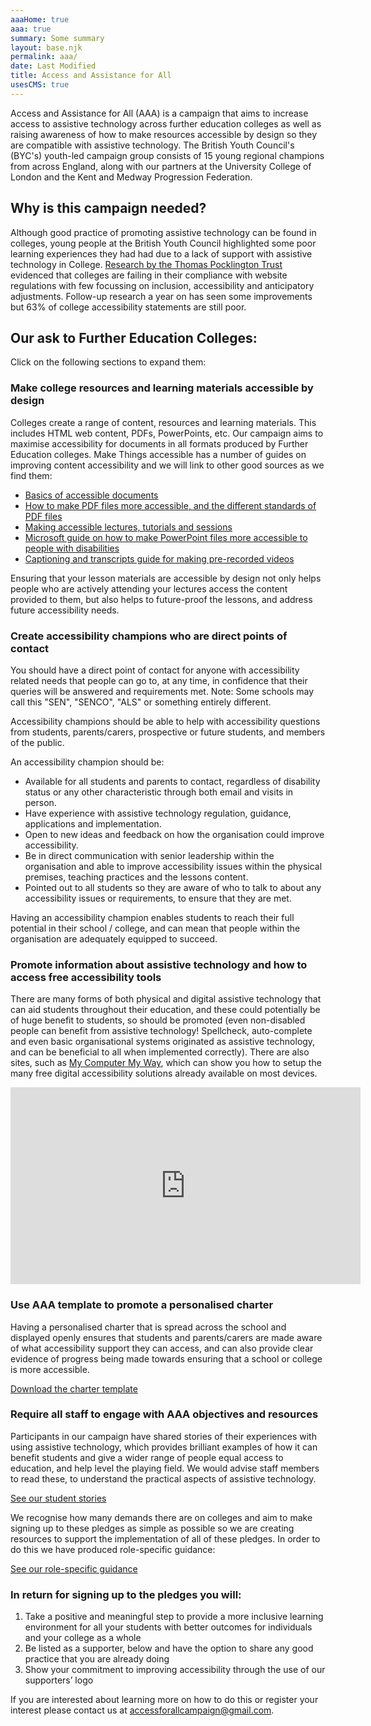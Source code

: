 ```yaml
---
aaaHome: true
aaa: true
summary: Some summary
layout: base.njk
permalink: aaa/
date: Last Modified
title: Access and Assistance for All
usesCMS: true
---
```

Access and Assistance for All (AAA) is a campaign that aims to increase access to assistive technology across further education colleges as well as raising awareness of how to make resources accessible by design so they are compatible with assistive technology. The British Youth Council's (BYC's) youth-led campaign group consists of 15 young regional champions from across England, along with our partners at the University College of London and the Kent and Medway Progression Federation.

## Why is this campaign needed?

Although good practice of promoting assistive technology can be found in colleges, young people at the British Youth Council highlighted some poor learning experiences they had had due to a lack of support with assistive technology in College. [Research by the Thomas Pocklington Trust](https://www.pocklington-trust.org.uk/student-support/professionals/technology-and-accessibility-in-fe-research/) evidenced that colleges are failing in their compliance with website regulations with few focussing on inclusion, accessibility and anticipatory adjustments. Follow-up research a year on has seen some improvements but 63% of college accessibility statements are still poor.

## Our ask to Further Education Colleges:

Click on the following sections to expand them:

<h3 class="accordion">Make college resources and learning materials accessible by design</h3>
<div class="accordion__panel">

Colleges create a range of content, resources and learning materials. This includes HTML web content, PDFs, PowerPoints, etc. Our campaign aims to maximise accessibility for documents in all formats produced by Further Education colleges. Make Things accessible has a number of guides on improving content accessibility and we will link to other good sources as we find them:

* [Basics of accessible documents](https://www.makethingsaccessible.com/guides/accessible-document-basics/)
* [How to make PDF files more accessible, and the different standards of PDF files](https://www.makethingsaccessible.com/guides/wait-there-s-more-than-one-type-of-pdf-pdf-standards-and-how-they-differ-in-terms-of-accessibility/)
* [Making accessible lectures, tutorials and sessions](https://www.makethingsaccessible.com/guides/accessible-lectures-tutorials-and-sessions/)
* [Microsoft guide on how to make PowerPoint files more accessible to people with disabilities](https://support.microsoft.com/en-us/office/make-your-powerpoint-presentations-accessible-to-people-with-disabilities-6f7772b2-2f33-4bd2-8ca7-dae3b2b3ef25)
* [Captioning and transcripts guide for making pre-recorded videos](https://www.makethingsaccessible.com/guides/captions-and-transcripts-for-use-in-content/)

Ensuring that your lesson materials are accessible by design not only helps people who are actively attending your lectures access the content provided to them, but also helps to future-proof the lessons, and address future accessibility needs.

</div>

<h3 class="accordion">Create accessibility champions who are direct points of contact</h3>
<div class="accordion__panel">

You should have a direct point of contact for anyone with accessibility related needs that people can go to, at any time, in confidence that their queries will be answered and requirements met. Note: Some schools may call this "SEN", "SENCO", "ALS" or something entirely different.

Accessibility champions should be able to help with accessibility questions from students, parents/carers, prospective or future students, and members of the public.

An accessibility champion should be:

* Available for all students and parents to contact, regardless of disability status or any other characteristic through both email and visits in person.
* Have experience with assistive technology regulation, guidance, applications and implementation.
* Open to new ideas and feedback on how the organisation could improve accessibility.
* Be in direct communication with senior leadership within the organisation and able to improve accessibility issues within the physical premises, teaching practices and the lessons content.
* Pointed out to all students so they are aware of who to talk to about any accessibility issues or requirements, to ensure that they are met.

Having an accessibility champion enables students to reach their full potential in their school / college, and can mean that people within the organisation are adequately equipped to succeed.

</div>

<h3 class="accordion">Promote information about assistive technology and how to access free accessibility tools</h3>
<div class="accordion__panel">

There are many forms of both physical and digital assistive technology that can aid students throughout their education, and these could potentially be of huge benefit to students, so should be promoted (even non-disabled people can benefit from assistive technology! Spellcheck, auto-complete and even basic organisational systems originated as assistive technology, and can be beneficial to all when implemented correctly). There are also sites, such as [My Computer My Way](https://mcmw.abilitynet.org.uk/), which can show you how to setup the many free digital accessibility solutions already available on most devices.

<iframe width="560" height="315" src="https://www.youtube-nocookie.com/embed/31hyupkkyqI" title="YouTube video player" frameborder="0" allow="accelerometer; autoplay; clipboard-write; encrypted-media; gyroscope; picture-in-picture; web-share" allowfullscreen></iframe>

</div>

<h3 class="accordion">Use AAA template to promote a personalised charter</h3>
<div class="accordion__panel">

Having a personalised charter that is spread across the school and displayed openly ensures that students and parents/carers are made aware of what accessibility support they can access, and can also provide clear evidence of progress being made towards ensuring that a school or college is more accessible.

[Download the charter template](/img/charter.docx)

</div>

<h3 class="accordion">Require all staff to engage with AAA objectives and resources</h3>
<div class="accordion__panel">
  
Participants in our campaign have shared stories of their experiences with using assistive technology, which provides brilliant examples of how it can benefit students and give a wider range of people equal access to education, and help level the playing field. We would advise staff members to read these, to understand the practical aspects of assistive technology.

[See our student stories](/aaa/student-stories/)

</div>

We recognise how many demands there are on colleges and aim to make signing up to these pledges as simple as possible so we are creating resources to support the implementation of all of these pledges. In order to do this we have produced role-specific guidance:

[See our role-specific guidance](/aaa/roles/)

### In return for signing up to the pledges you will:

1. Take a positive and meaningful step to provide a more inclusive learning environment for all your students with better outcomes for individuals and your college as a whole
2. Be listed as a supporter, below and have the option to share any good practice that you are already doing
3. Show your commitment to improving accessibility through the use of our supporters’ logo

If you are interested about learning more on how to do this or register your interest please contact us at [accessforallcampaign@gmail.com](mailto:accessforallcampaign@gmail.com).